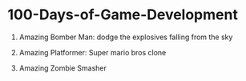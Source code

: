 # 100-Days-of-Game-Development
1. Amazing Bomber Man: dodge the explosives falling from the sky

2. Amazing Platformer: Super mario bros clone

3. Amazing Zombie Smasher
